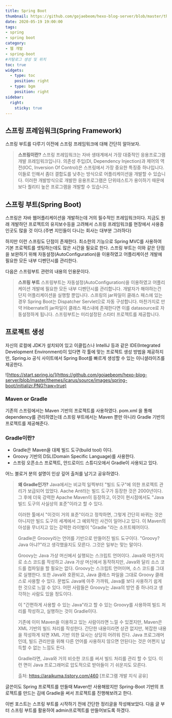 ```yaml
---
title: Spring Boot
thumbnail: https://github.com/gojaebeom/hexo-blog-server/blob/master/themes/icarus/source/images/spring-boot/thumbnail.png?raw=true
date: 2020-05-19 19:00:00
tags: 
- spring
- spring boot
category:
- 웹 개발
- spring-boot
#카탈로그 생성 및 위치
toc: true
widgets:
  - type: toc
    position: right
  - type: bgm
    position: right
sidebar:
  right:
    sticky: true
---
```


## 스프링 프레임워크(Spring Framework)
<!-- more -->
스프링 부트를 다루기 이전에 스프링 프레임워크에 대해 간단히 알아보자.

> **스프링이란?**
> 스프링 프레임워크는 자바 생태계에서 가장 대중적인 응용프로그램 개발 프레임워크입니다. 의존성 주입(DI, Dependency Injection)과 제어의 역전(IOC, Inversion Of Control)은 스프링에서 가장 중요한 특징중 하나입니다. 이들로 인해서 좀더 결합도를 낮추는 방식으로 어플리케이션을 개발할 수 있습니다. 이러한 개발방식으로 개발한 응용프로그램은 단위테스트가 용이하기 때문에 보다 퀄리티 높은 프로그램을 개발할 수 있습니다.

## 스프링 부트(Spring Boot)
스프링은 자바 웹어플리케이션을 개발하는데 거의 필수적인 프레임워크이다. 지금도 원래 개발하던 프로젝트의 유지보수등을 고려해서 스프링 프레임워크를 현장에서 사용중인곳도 많을 것 이다.(주변 지인들이 다니는 회사는 대부분 그러하다)

하지만 이런 스프링도 단점이 존재한다. 최소한의 기능으로 Spring MVC를 사용하여 기본 프로젝트를 셋팅하는데도 많은 시간을 필요로 한다. 스프링 부트는 이와 같은 단점을 보완하기 위해 자동설정(AutoConfiguration)을 이용하였고 어플리케이션 개발에 필요한 모든 내부 디펜던시를 관리한다.

다음은 스프링부트 관련의 내용의 인용문이다.
> **스프링 부트**
> 스프링부트는 자동설정(AutoConfiguration)을 이용하였고 어플리케이션 개발에 필요한 모든 내부 디펜던시를 관리합니다. 개발자가 해야하는건 단지 어플리케이션을 실행할 뿐입니다. 스프링의 jar파일이 클래스 패스에 있는 경우 Spring Boot는 Dispatcher Servlet으로 자동 구성합니다. 마찬가지로 만약 Hibernate의 jar파일이 클래스 패스내에 존재한다면 이를 datasource로 자동설정하게 됩니다. 스프링부트는 미리설정된 스타터 프로젝트를 제공합니다.

## 프로젝트 생성
자신의 로컬에 JDK가 설치되어 있고 이클립스나 IntelliJ 등과 같은 IDE(Integrated Development Environment)이 있다면 각 툴에 맞는 프로젝트 생성 방법을 제공하지만, Spring.io 공식 사이트에서 Spring Boot를 빠르게 생성할 수 있는 이니셜라이즈를 제공한다.

![https://start.spring.io/](https://github.com/gojaebeom/hexo-blog-server/blob/master/themes/icarus/source/images/spring-boot/initializr.PNG?raw=true)

### Maven or Gradle
기존의 스프링에서는 Maven 기반의 프로젝트를 사용하였다. pom.xml 을 통해 dependency를 관리하였는데 스프링 부트에서는 Maven 뿐만 아니라 Gradle 기반의 프로젝트를 제공해준다.

### Gradle이란?
- Gradle은 Maven을 대체 빌드 도구(build tool) 이다.
- Groovy 기반의 DSL(Domain Specific Language)를 사용한다.
- 스프링 오픈소스 프로젝트, 안드로이드 스튜디오에서 Gradle이 사용되고 있다.

어느 블로거 분의 설명이 인상 깊어 출처를 남기고 공유하였다. 

> **왜 Gradle인가?**
> Java에서는 비교적 일찍부터 "빌드 도구"에 의한 프로젝트 관리가 보급되어 있었다. Aache Ant라는 빌드 도구가 등장한 것은 2000년이다. 그 후에 더욱 강력한 Apache Maven이 등장하고, 이것이 현시점에서도 "Java 빌드 도구의 사실상의 표준"이라고 할 수 있다.
> 
> 이러한 툴에서 "이것이 거의 표준"이라고 정착하면, 그렇게 간단히 바뀌는 것은 아니지만 빌드 도구의 세계에서 그 예외적인 사건이 일어나고 있다. 이 Maven의 아성을 무너지고 있는 강력한 라이벌이 "Gradle "라는 소프트웨어이다.
>
> Gradle은 Groovy라는 언어를 기반으로 만들어진 빌드 도구이다. "Groovy? Java 아냐?"라고 생각했을지도 모른다. 그것은 일부는 맞는 말이다.
>
> Groovy는 Java 가상 머신에서 실행되는 스크립트 언어이다. Java와 마찬가지로 소스 코드를 작성하고 Java 가상 머신에서 동작하지만, Java와 달리 소스 코드를 컴파일을 할 필요는 없다. Groovy는 스크립트 언어이며, 소스 코드를 그대로 실행한다. 또한 Java와 호환되고, Java 클래스 파일을 그대로 Groovy 클래스로 사용할 수 있다. 문법도 Java에 아주 가까워, Java를 보다 사용하기 쉽게 한 것으로 느낄 수 있다. 어떤 사람들은 Groovy는 Java의 방언 중 하나라고 생각하는 사람도 있을 정도이다.
> 
> 이 "간편하게 사용할 수 있는 Java"라고 할 수 있는 Groovy를 사용하여 빌드 처리를 작성하고, 실행하는 것이 Gradle이다.
> 
> 기존에 이미 Maven을 이용하고 있는 사람이라면 느낄 수 있겠지만, Maven은 XML 기반의 빌드 처리를 작성한다. 간단한 내용이라면 상관 없지만, 복잡한 내용을 작성하게 되면 XML 기반 의한 묘사는 상당히 어려워 진다. Java 프로그래머인데, 빌드 관리만을 위해 다른 언어를 사용하지 않으면 안된다는 것은 어쩐지 납득할 수 없는 느낌도 든다.
> 
> Gradle라면, Java와 거의 비슷한 코드를 써서 빌드 처리를 관리 할 수 있다. 이런 면이 Java 프로그래머로 압도적으로 받아들이 기 쉬운지도 모른다.
>
> 출처: https://araikuma.tistory.com/460 [프로그램 개발 지식 공유]

글쓴이도 Spring 프로젝트를 만들때 Maven만 사용해왔지만 Spring-Boot 기반의 프로젝트를 만드는 김에 Gradle을 써서 프로젝트를 진행해보려고 한다.

이번 포스트는 스프링 부트를 시작하기 전에 간단한 정리글을 작성해보았다. 다음 글 부터 스프링 부트를 활용하여 admin프로젝트를 만들어보도록 하겠다.












